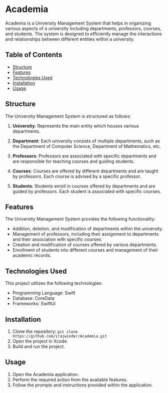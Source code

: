 # Academia

Academia is a University Management System that helps in organizing various aspects of a university including departments, professors, courses, and students. The system is designed to efficiently manage the interactions and relationships between different entities within a university.

## Table of Contents
- [Structure](#Structure)
- [Features](#features)
- [Technologies Used](#technologies-used)
- [Installation](#Installation)
- [Usage](#usage)

## Structure

The University Management System is structured as follows:

1. **University**: Represents the main entity which houses various departments.

2. **Department**: Each university consists of multiple departments, such as the Department of Computer Science, Department of Mathematics, etc.

3. **Professors**: Professors are associated with specific departments and are responsible for teaching courses and guiding students.

4. **Courses**: Courses are offered by different departments and are taught by professors. Each course is advised by a specific professor.

5. **Students**: Students enroll in courses offered by departments and are guided by professors. Each student is associated with specific courses.

## Features

The University Management System provides the following functionality:

- Addition, deletion, and modification of departments within the university.
- Management of professors, including their assignment to departments and their association with specific courses.
- Creation and modification of courses offered by various departments.
- Enrollment of students into different courses and management of their academic records.

## Technologies Used

This project utilizes the following technologies:

- Programming Language: Swift
- Database: CoreData
- Frameworks: SwiftUI

## Installation
1. Clone the repository: `git clone https://github.com/irajwinder/Academia.git`
2. Open the project in Xcode.
3. Build and run the project.

## Usage
1. Open the Academia application.
2. Perform the required action from the available features.
3. Follow the prompts and instructions provided within the application.
